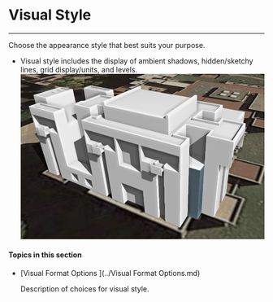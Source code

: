# Visual Style

----

Choose the appearance style that best suits your purpose.
  
* Visual style includes the display of ambient shadows, hidden/sketchy lines, grid display/units, and levels.![](Images/GUID-04E59A97-2913-4E31-8A52-EF7FE03CC67B-low.png)

  

#### Topics in this section

* [Visual Format Options ](../Visual Format Options.md)
    
    Description of choices for visual style.

